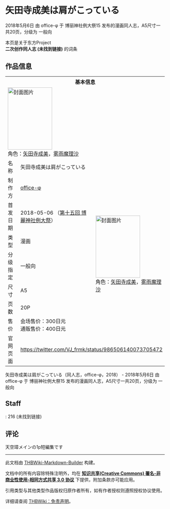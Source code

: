 # 矢田寺成美は肩がこっている

<!-- source html: G:\repos\THBWiki-Markdown-Builder\THBWikiMarkdown\Temp\main\3\3e\ns0%3A%E7%9F%A2%E7%94%B0%E5%AF%BA%E6%88%90%E7%BE%8E%E3%81%AF%E8%82%A9%E3%81%8C%E3%81%93%E3%81%A3%E3%81%A6%E3%81%84%E3%82%8B.html -->

2018年5月6日 由 office-φ 于 博丽神社例大祭15 发布的漫画同人志，A5尺寸一共20页，分级为 一般向

本页是关于东方Project  
 **二次创作同人志 (未找到链接)** 的词条

## 作品信息

<table><tbody><tr><th colspan="3">基本信息</th></tr><tr><td class="cover-artwork-mobile" colspan="2"><a href="./文件-矢田寺成美は肩がこっている封面.png.md" class="image" title="封面图片"><img alt="封面图片" src="https://upload.thwiki.cc/thumb/3/38/%E7%9F%A2%E7%94%B0%E5%AF%BA%E6%88%90%E7%BE%8E%E3%81%AF%E8%82%A9%E3%81%8C%E3%81%93%E3%81%A3%E3%81%A6%E3%81%84%E3%82%8B%E5%B0%81%E9%9D%A2.png/140px-%E7%9F%A2%E7%94%B0%E5%AF%BA%E6%88%90%E7%BE%8E%E3%81%AF%E8%82%A9%E3%81%8C%E3%81%93%E3%81%A3%E3%81%A6%E3%81%84%E3%82%8B%E5%B0%81%E9%9D%A2.png" decoding="async" loading="lazy" width="140" height="196" srcset="https://upload.thwiki.cc/thumb/3/38/%E7%9F%A2%E7%94%B0%E5%AF%BA%E6%88%90%E7%BE%8E%E3%81%AF%E8%82%A9%E3%81%8C%E3%81%93%E3%81%A3%E3%81%A6%E3%81%84%E3%82%8B%E5%B0%81%E9%9D%A2.png/209px-%E7%9F%A2%E7%94%B0%E5%AF%BA%E6%88%90%E7%BE%8E%E3%81%AF%E8%82%A9%E3%81%8C%E3%81%93%E3%81%A3%E3%81%A6%E3%81%84%E3%82%8B%E5%B0%81%E9%9D%A2.png 1.5x, https://upload.thwiki.cc/thumb/3/38/%E7%9F%A2%E7%94%B0%E5%AF%BA%E6%88%90%E7%BE%8E%E3%81%AF%E8%82%A9%E3%81%8C%E3%81%93%E3%81%A3%E3%81%A6%E3%81%84%E3%82%8B%E5%B0%81%E9%9D%A2.png/279px-%E7%9F%A2%E7%94%B0%E5%AF%BA%E6%88%90%E7%BE%8E%E3%81%AF%E8%82%A9%E3%81%8C%E3%81%93%E3%81%A3%E3%81%A6%E3%81%84%E3%82%8B%E5%B0%81%E9%9D%A2.png 2x" data-file-width="700" data-file-height="982"></a><div class="cover-char">角色：<a href="./矢田寺成美.md" title="矢田寺成美">矢田寺成美</a>，<a href="./雾雨魔理沙.md" title="雾雨魔理沙">雾雨魔理沙</a></div></td>
</tr><tr><td class="label">名称</td><td colspan="2"> 矢田寺成美は肩がこっている </td></tr><tr><td class="label">制作方</td><td><a href="./office-φ.md" title="office-φ">office-φ</a></td><td class="cover-artwork" rowspan="7" style="min-width:196px;"><a href="./文件-矢田寺成美は肩がこっている封面.png.md" class="image" title="封面图片"><img alt="封面图片" src="https://upload.thwiki.cc/thumb/3/38/%E7%9F%A2%E7%94%B0%E5%AF%BA%E6%88%90%E7%BE%8E%E3%81%AF%E8%82%A9%E3%81%8C%E3%81%93%E3%81%A3%E3%81%A6%E3%81%84%E3%82%8B%E5%B0%81%E9%9D%A2.png/140px-%E7%9F%A2%E7%94%B0%E5%AF%BA%E6%88%90%E7%BE%8E%E3%81%AF%E8%82%A9%E3%81%8C%E3%81%93%E3%81%A3%E3%81%A6%E3%81%84%E3%82%8B%E5%B0%81%E9%9D%A2.png" decoding="async" loading="lazy" width="140" height="196" srcset="https://upload.thwiki.cc/thumb/3/38/%E7%9F%A2%E7%94%B0%E5%AF%BA%E6%88%90%E7%BE%8E%E3%81%AF%E8%82%A9%E3%81%8C%E3%81%93%E3%81%A3%E3%81%A6%E3%81%84%E3%82%8B%E5%B0%81%E9%9D%A2.png/209px-%E7%9F%A2%E7%94%B0%E5%AF%BA%E6%88%90%E7%BE%8E%E3%81%AF%E8%82%A9%E3%81%8C%E3%81%93%E3%81%A3%E3%81%A6%E3%81%84%E3%82%8B%E5%B0%81%E9%9D%A2.png 1.5x, https://upload.thwiki.cc/thumb/3/38/%E7%9F%A2%E7%94%B0%E5%AF%BA%E6%88%90%E7%BE%8E%E3%81%AF%E8%82%A9%E3%81%8C%E3%81%93%E3%81%A3%E3%81%A6%E3%81%84%E3%82%8B%E5%B0%81%E9%9D%A2.png/279px-%E7%9F%A2%E7%94%B0%E5%AF%BA%E6%88%90%E7%BE%8E%E3%81%AF%E8%82%A9%E3%81%8C%E3%81%93%E3%81%A3%E3%81%A6%E3%81%84%E3%82%8B%E5%B0%81%E9%9D%A2.png 2x" data-file-width="700" data-file-height="982"></a><div class="cover-char">角色：<a href="./矢田寺成美.md" title="矢田寺成美">矢田寺成美</a>，<a href="./雾雨魔理沙.md" title="雾雨魔理沙">雾雨魔理沙</a></div></td>
</tr><tr><td class="label">首发日期</td><td>2018-05-06&#160;（<a href="/展会作品列表?e=%E5%8D%9A%E4%B8%BD%E7%A5%9E%E7%A4%BE%E4%BE%8B%E5%A4%A7%E7%A5%AD%2315">第十五回 博麗神社例大祭</a>）</td></tr><tr><td class="label">类型</td><td>漫画</td></tr><tr><td class="label">分级指定</td><td>一般向</td></tr><tr><td class="label">尺寸</td><td>A5</td></tr><tr><td class="label">页数</td><td>20P</td></tr><tr><td class="label">售价</td><td>会场售价：300日元<br>通贩售价：400日元</td></tr>
<tr><td class="label">官网页面</td><td colspan="2"><a rel="nofollow" class="external free" href="https://twitter.com/VJ_frmk/status/986506140073705472">https://twitter.com/VJ_frmk/status/986506140073705472</a></td></tr></tbody></table>

矢田寺成美は肩がこっている（同人志，office-φ，2018） - 2018年5月6日 由 office-φ 于 博丽神社例大祭15 发布的漫画同人志，A5尺寸一共20页，分级为 一般向

## Staff
: 216 (未找到链接)


## 评论
  
天空璋メインの1p短編集です 
  
  
  

  





---

此文档由 [THBWiki-Markdown-Builder](https://github.com/Delsin-Yu/THBWiki-Markdown-Builder) 构建。

文档中的所有内容除特殊注明外，均在 [**知识共享(Creative Commons) 署名-非商业性使用-相同方式共享 3.0 协议**](https://creativecommons.org/licenses/by-sa/3.0/deed.zh-hans) 下提供，附加条款亦可能应用。

引用类型与其他类型作品版权归原作者所有，如有作者授权则遵照授权协议使用。

详细请查阅 [THBWiki：免责声明](https://thbwiki.cc/THBWiki:%E5%85%8D%E8%B4%A3%E5%A3%B0%E6%98%8E)。

